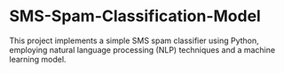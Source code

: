 # SMS-Spam-Classification-Model
This project implements a simple SMS spam classifier using Python, employing natural language processing (NLP) techniques and a machine learning model.
